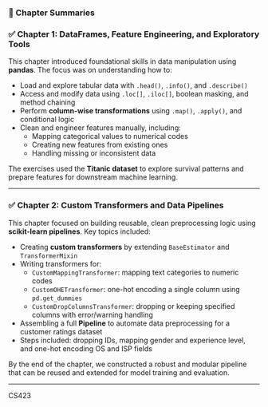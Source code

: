 ### 📘 Chapter Summaries

### ✅ Chapter 1: DataFrames, Feature Engineering, and Exploratory Tools

This chapter introduced foundational skills in data manipulation using **pandas**. The focus was on understanding how to:

- Load and explore tabular data with `.head()`, `.info()`, and `.describe()`
- Access and modify data using `.loc[]`, `.iloc[]`, boolean masking, and method chaining
- Perform **column-wise transformations** using `.map()`, `.apply()`, and conditional logic
- Clean and engineer features manually, including:
  - Mapping categorical values to numerical codes
  - Creating new features from existing ones
  - Handling missing or inconsistent data

The exercises used the **Titanic dataset** to explore survival patterns and prepare features for downstream machine learning.

---

### ✅ Chapter 2: Custom Transformers and Data Pipelines

This chapter focused on building reusable, clean preprocessing logic using **scikit-learn pipelines**. Key topics included:

- Creating **custom transformers** by extending `BaseEstimator` and `TransformerMixin`
- Writing transformers for:
  - `CustomMappingTransformer`: mapping text categories to numeric codes
  - `CustomOHETransformer`: one-hot encoding a single column using `pd.get_dummies`
  - `CustomDropColumnsTransformer`: dropping or keeping specified columns with error/warning handling
- Assembling a full **Pipeline** to automate data preprocessing for a customer ratings dataset
- Steps included: dropping IDs, mapping gender and experience level, and one-hot encoding OS and ISP fields

By the end of the chapter, we constructed a robust and modular pipeline that can be reused and extended for model training and evaluation.

---

 CS423
